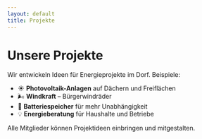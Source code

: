 ```yaml
---
layout: default
title: Projekte
---
```



# Unsere Projekte

Wir entwickeln Ideen für Energieprojekte im Dorf. Beispiele:

- ☀️ **Photovoltaik-Anlagen** auf Dächern und Freiflächen  
- 🌬️ **Windkraft** – Bürgerwindräder  
- 🔋 **Batteriespeicher** für mehr Unabhängigkeit  
- 💡 **Energieberatung** für Haushalte und Betriebe  

Alle Mitglieder können Projektideen einbringen und mitgestalten.
